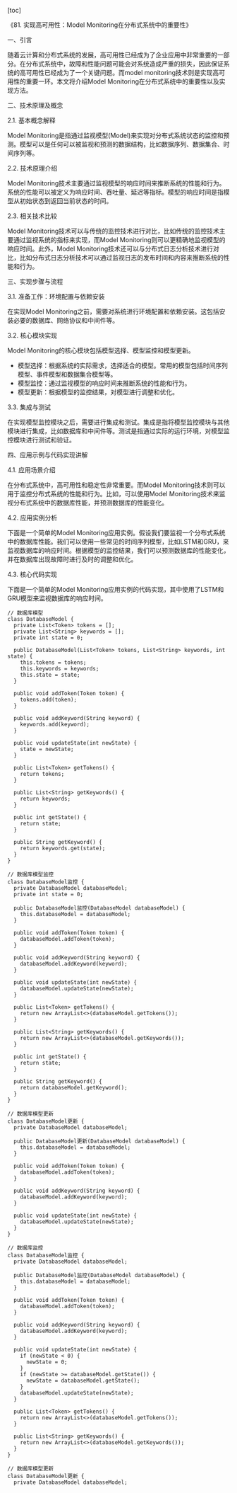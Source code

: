 
[toc]                    
                
                
《81. 实现高可用性：Model Monitoring在分布式系统中的重要性》

一、引言

随着云计算和分布式系统的发展，高可用性已经成为了企业应用中非常重要的一部分。在分布式系统中，故障和性能问题可能会对系统造成严重的损失，因此保证系统的高可用性已经成为了一个关键问题。而model monitoring技术则是实现高可用性的重要一环。本文将介绍Model Monitoring在分布式系统中的重要性以及实现方法。

二、技术原理及概念

2.1. 基本概念解释

Model Monitoring是指通过监视模型(Model)来实现对分布式系统状态的监控和预测。模型可以是任何可以被监视和预测的数据结构，比如数据序列、数据集合、时间序列等。

2.2. 技术原理介绍

Model Monitoring技术主要通过监视模型的响应时间来推断系统的性能和行为。系统的性能可以被定义为响应时间、吞吐量、延迟等指标。模型的响应时间是指模型从初始状态到返回当前状态的时间。

2.3. 相关技术比较

Model Monitoring技术可以与传统的监控技术进行对比，比如传统的监控技术主要通过监视系统的指标来实现，而Model Monitoring则可以更精确地监视模型的响应时间。此外，Model Monitoring技术还可以与分布式日志分析技术进行对比，比如分布式日志分析技术可以通过监视日志的发布时间和内容来推断系统的性能和行为。

三、实现步骤与流程

3.1. 准备工作：环境配置与依赖安装

在实现Model Monitoring之前，需要对系统进行环境配置和依赖安装。这包括安装必要的数据库、网络协议和中间件等。

3.2. 核心模块实现

Model Monitoring的核心模块包括模型选择、模型监控和模型更新。

- 模型选择：根据系统的实际需求，选择适合的模型。常用的模型包括时间序列模型、事件模型和数据集合模型等。
- 模型监控：通过监视模型的响应时间来推断系统的性能和行为。
- 模型更新：根据模型的监控结果，对模型进行调整和优化。

3.3. 集成与测试

在实现模型监控模块之后，需要进行集成和测试。集成是指将模型监控模块与其他模块进行集成，比如数据库和中间件等。测试是指通过实际的运行环境，对模型监控模块进行测试和验证。

四、应用示例与代码实现讲解

4.1. 应用场景介绍

在分布式系统中，高可用性和稳定性非常重要。而Model Monitoring技术则可以用于监控分布式系统的性能和行为。比如，可以使用Model Monitoring技术来监视分布式系统中的数据库性能，并预测数据库的性能变化。

4.2. 应用实例分析

下面是一个简单的Model Monitoring应用实例。假设我们要监视一个分布式系统中的数据库性能。我们可以使用一些常见的时间序列模型，比如LSTM和GRU，来监视数据库的响应时间。根据模型的监控结果，我们可以预测数据库的性能变化，并在数据库出现故障时进行及时的调整和优化。

4.3. 核心代码实现

下面是一个简单的Model Monitoring应用实例的代码实现，其中使用了LSTM和GRU模型来监视数据库的响应时间。

```
// 数据库模型
class DatabaseModel {
  private List<Token> tokens = [];
  private List<String> keywords = [];
  private int state = 0;
  
  public DatabaseModel(List<Token> tokens, List<String> keywords, int state) {
    this.tokens = tokens;
    this.keywords = keywords;
    this.state = state;
  }
  
  public void addToken(Token token) {
    tokens.add(token);
  }
  
  public void addKeyword(String keyword) {
    keywords.add(keyword);
  }
  
  public void updateState(int newState) {
    state = newState;
  }
  
  public List<Token> getTokens() {
    return tokens;
  }
  
  public List<String> getKeywords() {
    return keywords;
  }
  
  public int getState() {
    return state;
  }
  
  public String getKeyword() {
    return keywords.get(state);
  }
}

// 数据库模型监控
class DatabaseModel监控 {
  private DatabaseModel databaseModel;
  private int state = 0;
  
  public DatabaseModel监控(DatabaseModel databaseModel) {
    this.databaseModel = databaseModel;
  }
  
  public void addToken(Token token) {
    databaseModel.addToken(token);
  }
  
  public void addKeyword(String keyword) {
    databaseModel.addKeyword(keyword);
  }
  
  public void updateState(int newState) {
    databaseModel.updateState(newState);
  }
  
  public List<Token> getTokens() {
    return new ArrayList<>(databaseModel.getTokens());
  }
  
  public List<String> getKeywords() {
    return new ArrayList<>(databaseModel.getKeywords());
  }
  
  public int getState() {
    return state;
  }
  
  public String getKeyword() {
    return databaseModel.getKeyword();
  }
}

// 数据库模型更新
class DatabaseModel更新 {
  private DatabaseModel databaseModel;
  
  public DatabaseModel更新(DatabaseModel databaseModel) {
    this.databaseModel = databaseModel;
  }
  
  public void addToken(Token token) {
    databaseModel.addToken(token);
  }
  
  public void addKeyword(String keyword) {
    databaseModel.addKeyword(keyword);
  }
  
  public void updateState(int newState) {
    databaseModel.updateState(newState);
  }
}

// 数据库监控
class DatabaseModel监控 {
  private DatabaseModel databaseModel;
  
  public DatabaseModel监控(DatabaseModel databaseModel) {
    this.databaseModel = databaseModel;
  }
  
  public void addToken(Token token) {
    databaseModel.addToken(token);
  }
  
  public void addKeyword(String keyword) {
    databaseModel.addKeyword(keyword);
  }
  
  public void updateState(int newState) {
    if (newState < 0) {
      newState = 0;
    }
    if (newState >= databaseModel.getState()) {
      newState = databaseModel.getState();
    }
    databaseModel.updateState(newState);
  }
  
  public List<Token> getTokens() {
    return new ArrayList<>(databaseModel.getTokens());
  }
  
  public List<String> getKeywords() {
    return new ArrayList<>(databaseModel.getKeywords());
  }
}

// 数据库模型更新
class DatabaseModel更新 {
  private DatabaseModel databaseModel;

